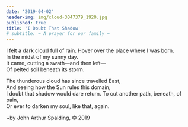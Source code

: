 ```yaml
---
date: '2019-04-02'
header-img: img/cloud-3047379_1920.jpg
published: true
title: 'I Doubt That Shadow'
# subtitle: ~ A prayer for our family ~
---
```



I felt a dark cloud full of rain. 
Hover over the place where I was born.  
In the midst of my sunny day.  
It came, cutting a swath—and then left—  
Of pelted soil beneath its storm.  
  
The thunderous cloud has since travelled East,  
And seeing how the Sun rules this domain,  
I doubt that shadow would dare return. 
To cut another path, beneath, of pain,  
Or ever to darken my soul, like that, again.  
  
~by John Arthur Spalding, © 2019
